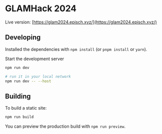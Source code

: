 # GLAMHack 2024

Live version: [https://glam2024.episch.xyz/](https://glam2024.episch.xyz/)


## Developing

Installed the dependencies with `npm install` (or `pnpm install` or `yarn`).

Start the development server

```bash
npm run dev

# run it in your local network
npm run dev -- --host
```

## Building

To build a static site:

```bash
npm run build
```

You can preview the production build with `npm run preview`.
